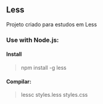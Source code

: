 ## Less

Projeto criado para estudos em Less

### Use with Node.js:

#### Install

> npm install -g less



#### Compilar:

> lessc styles.less styles.css




